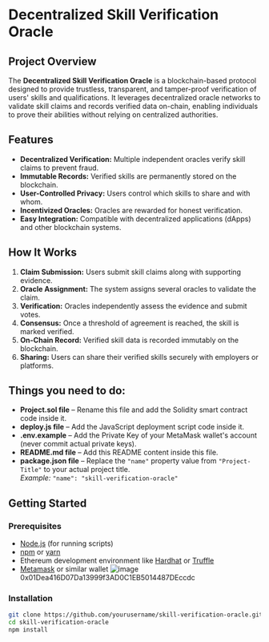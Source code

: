 # Decentralized Skill Verification Oracle

## Project Overview

The **Decentralized Skill Verification Oracle** is a blockchain-based protocol designed to provide trustless, transparent, and tamper-proof verification of users' skills and qualifications. It leverages decentralized oracle networks to validate skill claims and records verified data on-chain, enabling individuals to prove their abilities without relying on centralized authorities.

## Features

- **Decentralized Verification:** Multiple independent oracles verify skill claims to prevent fraud.
- **Immutable Records:** Verified skills are permanently stored on the blockchain.
- **User-Controlled Privacy:** Users control which skills to share and with whom.
- **Incentivized Oracles:** Oracles are rewarded for honest verification.
- **Easy Integration:** Compatible with decentralized applications (dApps) and other blockchain systems.

## How It Works

1. **Claim Submission:** Users submit skill claims along with supporting evidence.
2. **Oracle Assignment:** The system assigns several oracles to validate the claim.
3. **Verification:** Oracles independently assess the evidence and submit votes.
4. **Consensus:** Once a threshold of agreement is reached, the skill is marked verified.
5. **On-Chain Record:** Verified skill data is recorded immutably on the blockchain.
6. **Sharing:** Users can share their verified skills securely with employers or platforms.

## Things you need to do:

- **Project.sol file** – Rename this file and add the Solidity smart contract code inside it.
- **deploy.js file** – Add the JavaScript deployment script code inside it.
- **.env.example** – Add the Private Key of your MetaMask wallet's account (never commit actual private keys).
- **README.md file** – Add this README content inside this file.
- **package.json file** – Replace the `"name"` property value from `"Project-Title"` to your actual project title.  
  *Example:* `"name": "skill-verification-oracle"`

## Getting Started

### Prerequisites

- [Node.js](https://nodejs.org/) (for running scripts)
- [npm](https://www.npmjs.com/) or [yarn](https://yarnpkg.com/)
- Ethereum development environment like [Hardhat](https://hardhat.org/) or [Truffle](https://trufflesuite.com/)
- [Metamask](https://metamask.io/) or similar wallet
![image](https://github.com/user-attachments/assets/0d53ce52-deda-4285-9832-c15afb102864)
0x01Dea416D07Da13999f3AD0C1EB5014487DEccdc
### Installation

```bash
git clone https://github.com/yourusername/skill-verification-oracle.git
cd skill-verification-oracle
npm install


